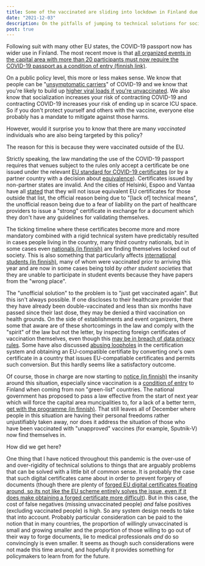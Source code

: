 ```yaml
---
title: Some of the vaccinated are sliding into lockdown in Finland due to a technical issue
date: "2021-12-03"
description: On the pitfalls of jumping to technical solutions for social problems.
post: true
---
```


Following suit with many other EU states, the COVID-19 passport now has wider use in Finland. The most
recent move is that [all organized events in the capital area with more than 20 participants must now require
the COVID-19 passport as a condition of entry (finnish link)](https://www.hs.fi/kaupunki/art-2000008449895.html).

On a public policy level, this more or less makes sense. We know that people can be "[unsymptomatic carriers](https://www.acpjournals.org/doi/10.7326/M20-3012)"
of COVID-19 and we know that you're likely to build up [higher viral loads if you're unvaccinated](https://www.nature.com/articles/s41591-021-01575-4). 
We also know that socialization increases your risk of contracting COVID-19 and contracting COVID-19
increases your risk of ending up in scarce ICU space. So if you don't protect yourself and others with the
vaccine, everyone else probably has a mandate to mitigate against those harms.

However, would it surprise you to know that there are many *vaccinated* individuals who are also
being targeted by this policy?

The reason for this is because they were vaccinated outside of the EU.

Strictly speaking, the law mandating the use of the COVID-19 passport requires that venues subject
to the rules only accept a certificate
be one issued under the relevant [EU standard for COVID-19 certificates](https://ec.europa.eu/info/live-work-travel-eu/coronavirus-response/safe-covid-19-vaccines-europeans/eu-digital-covid-certificate_en)
(or by a partner country with a decision
about [equivalence](https://ec.europa.eu/info/publications/commission-implementing-decisions-eu-equivalence-covid-19-certificates-issued-non-eu-countries_fi)). 
Certificates issued by non-partner states are invalid. And the cities of Helsinki, Espoo and Vantaa have all [stated](https://www.espoo.fi/en/news/2021/11/capital-region-municipalities-do-not-issue-eu-covid-certificates-vaccines-administered-abroad)
that they will not issue equivalent EU certificates for those outside that list, the official reason being due to "[lack of] technical means", the
unofficial reason being due to a fear of liability on the part of healthcare providers to issue a
"strong" certificate in exchange for a document which they don't have any guidelines for validating themselves.

The ticking timeline where these certificates become more and more mandatory combined with a rigid
technical system have predictably resulted in cases people living in the country, many third country nationals,
but in some cases even [nationals (in finnish)](https://www.hs.fi/mielipide/art-2000008427773.html)
are finding themselves locked out of society. This is also something that particularly affects
[international students (in finnish)](https://www.hs.fi/mielipide/art-2000008427773.html),
many of whom were vaccinated prior to arriving this year and are now in some cases being told *by other student societies* that
they are unable to participate in student events because they have papers from the "wrong place".

The "unofficial solution" to the problem is to "just get vaccinated again". But this isn't always possible. If
one discloses to their healthcare provider that they have already been double-vaccinated and less than six months
have passed since their last dose, they may be denied a third vaccination on health grounds. On the side of establishments
and event organizers, there some that aware are of these shortcomings in the law and comply with the "spirit" of the law but not the letter,
by inspecting foreign certificates of vaccination themselves, even though this
[may be in breach of data privacy rules](https://tietosuoja.fi/en/coronavirus-covid-19). Some have also discussed [abusing
loopholes](https://www.reddit.com/r/digitalnomad/comments/qzgyhu/vaccine_card_conversation/)
in the certification system and obtaining an EU-compatible certifiate by converting one's own certificate
in a country that issues EU-compatiable certificates and permits such conversion. But this hardly seems like a satisfactory outcome.

Of course, those in charge are now starting to [notice (in finnish)](https://www.hs.fi/politiikka/art-2000008447434.html)
the insanity around this situation, especially since
vaccination is a [condition of entry](https://web.archive.org/web/20211117151753/https://raja.fi/en/guidelines-for-border-traffic-during-pandemic)
to Finland when coming from non "green-list" countries. The national government has proposed to pass a law effective
from the start of next year which will force the capital area muncipalities to, for a lack of a better term,
[get with the programme (in finnish)](https://valtioneuvosto.fi/paatokset/paatos?decisionId=0900908f80774ac2). That still
leaves all of December where people in this situation are having their personal freedoms rather unjustifiably taken away, nor
does it address the situation of those who have been vaccinated with "unapproved" vaccines (for example, Sputnik-V) now find themselves in.

How did we get here?

One thing that I have noticed throughout this pandemic is the over-use of and over-rigidity of technical solutions to things that are arguably problems
that can be solved with a little bit of common sense. It is probably the case that such digital certificates came about
in order to prevent forgery of documents (though there are plenty of [forged EU digital certificates floating around, so its not like the EU scheme entirely solves the issue, even if it does make obtaining a forged certificate more difficult](https://www.irishtimes.com/news/crime-and-law/fake-irish-vaccine-passports-for-sale-on-dark-web-for-350-1.4722949)). But in this case, the cost of false negatives (missing unvaccinated people) *and*
false positives (excluding vaccinated people) is high. So any system design needs to take that into account. Probably particular consideration
can be paid to the notion that in many countries, the proportion of willingly unvaccinated is small and growing smaller and the proportion
of those willing to go out of their way to forge documents, lie to medical professionals *and* do so convincingly is even smaller. It seems as though
such considerations were not made this time around, and hopefully it provides something for policymakers to learn from for the future.